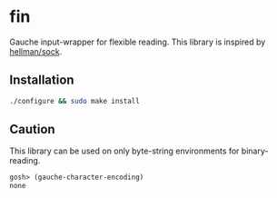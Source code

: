 # fin
Gauche input-wrapper for flexible reading.
This library is inspired by [hellman/sock](https://github.com/hellman/sock).

## Installation
```bash
./configure && sudo make install
```

## Caution
This library can be used on only byte-string environments for binary-reading.

```scm
gosh> (gauche-character-encoding)
none
```

